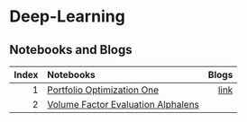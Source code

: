 # Deep-Learning
## Notebooks and Blogs

|Index |Notebooks                                                                         |Blogs        |
|----:|:---------------------------------------------------------------------------------|-----------:|
|1 |  [Portfolio Optimization One](./notebooks/portfolio_management_one.py)    |[link]([https://letianzj.github.io/portfolio-management-one.html](https://chlanstjr.github.io/2024/02/12/Deep-Learning-Chaper1-Introduction/))|
|2 |  [Volume Factor Evaluation Alphalens](./notebooks/volume_factor_alphalens.ipynb)    |&nbsp;|



```python

```
